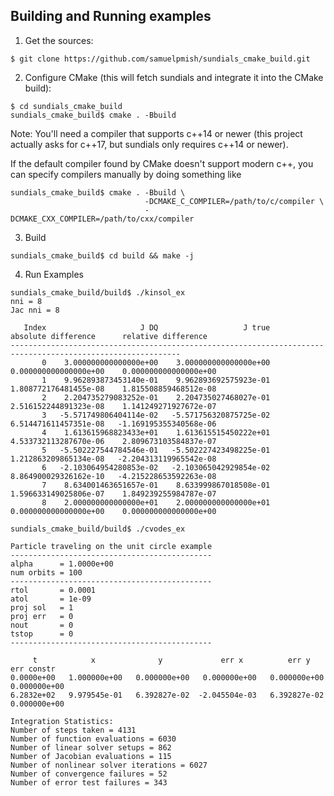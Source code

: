 ## Building and Running examples

1. Get the sources:

```
$ git clone https://github.com/samuelpmish/sundials_cmake_build.git
```

2. Configure CMake (this will fetch sundials and integrate it into the CMake build):

```
$ cd sundials_cmake_build
sundials_cmake_build$ cmake . -Bbuild
```

Note: You'll need a compiler that supports c++14 or newer (this project actually asks for c++17, but
sundials only requires c++14 or newer). 

If the default compiler found by CMake doesn't support modern c++, 
you can specify compilers manually by doing something like

```
sundials_cmake_build$ cmake . -Bbuild \
                              -DCMAKE_C_COMPILER=/path/to/c/compiler \
                              -DCMAKE_CXX_COMPILER=/path/to/cxx/compiler
```

3. Build

```
sundials_cmake_build$ cd build && make -j
```

4. Run Examples

```
sundials_cmake_build/build$ ./kinsol_ex
nni = 8
Jac nni = 8

   Index                     J DQ                   J true      absolute difference      relative difference
------------------------------------------------------------------------------------------------------------
       0    3.000000000000000e+00    3.000000000000000e+00    0.000000000000000e+00    0.000000000000000e+00
       1    9.962893873453140e-01    9.962893692575923e-01    1.808772176481455e-08    1.815508859468512e-08
       2    2.204735279083252e-01    2.204735027468027e-01    2.516152244891323e-08    1.141249271927672e-07
       3   -5.571749806404114e-02   -5.571756320875725e-02    6.514471611457351e-08   -1.169195355340568e-06
       4    1.613615968823433e+01    1.613615515450222e+01    4.533732113287670e-06    2.809673103584837e-07
       5   -5.502227544784546e-01   -5.502227423498225e-01    1.212863209865134e-08   -2.204313119965542e-08
       6   -2.103064954280853e-02   -2.103065042929854e-02    8.864900029326162e-10   -4.215228653592263e-08
       7    8.634001463651657e-01    8.633999867018508e-01    1.596633149025806e-07    1.849239255984787e-07
       8    2.000000000000000e+01    2.000000000000000e+01    0.000000000000000e+00    0.000000000000000e+00
       
sundials_cmake_build/build$ ./cvodes_ex

Particle traveling on the unit circle example
---------------------------------------------
alpha      = 1.0000e+00
num orbits = 100
---------------------------------------------
rtol       = 0.0001
atol       = 1e-09
proj sol   = 1
proj err   = 0
nout       = 0
tstop      = 0
---------------------------------------------

     t            x              y             err x          err y       err constr
0.0000e+00   1.000000e+00   0.000000e+00   0.000000e+00   0.000000e+00   0.000000e+00
6.2832e+02   9.979545e-01   6.392827e-02  -2.045504e-03   6.392827e-02   0.000000e+00

Integration Statistics:
Number of steps taken = 4131  
Number of function evaluations = 6030  
Number of linear solver setups = 862   
Number of Jacobian evaluations = 115   
Number of nonlinear solver iterations = 6027  
Number of convergence failures = 52    
Number of error test failures = 343 
```

